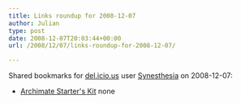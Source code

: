 ```yaml
---
title: Links roundup for 2008-12-07
author: Julian
type: post
date: 2008-12-07T20:03:44+00:00
url: /2008/12/07/links-roundup-for-2008-12-07/

---
```

Shared bookmarks for [del.icio.us][1] user [Synesthesia][2] on 2008-12-07:

  * [Archimate Starter's Kit][3] 
    none</li> </ul>

 [1]: https://del.icio.us/
 [2]: https://del.icio.us/synesthesia
 [3]: https://www.archimate.org/en/start_using_archimate/starters_kit.html